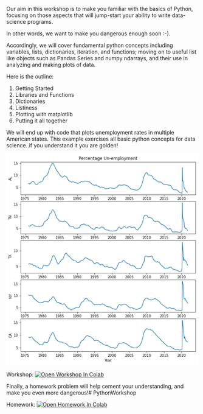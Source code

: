 Our aim in this workshop is to make you familiar with the basics of Python, focusing on those aspects that will jump-start your ability to write data-science programs.

In other words, we want to make you dangerous enough soon :-).

Accordingly, we will cover fundamental python concepts including variables, lists, dictionaries, iteration, and functions; moving on to useful list like objects such as Pandas Series and numpy ndarrays, and their use in analyzing and making plots of data.

Here is the outline:

1. Getting Started
2. Libraries and Functions
3. Dictionaries
4. Listiness
5. Plotting with matplotlib
6. Putting it all together

We will end up with code that plots unemployment rates in multiple American states. This example exercises all basic python concepts for data science..if you understand it you are golden!

![](images/unemploy.png)

Workshop: [![Open Workshop In Colab](https://colab.research.google.com/assets/colab-badge.svg)](https://colab.research.google.com/github/univai-ghf/PythonWorkshop/blob/main/Homework_PythonWorkshop.ipynb)


Finally, a homework problem will help cement your understanding, and make you even more dangerous!# PythonWorkshop

Homework: [![Open Homework In Colab](https://colab.research.google.com/assets/colab-badge.svg)](https://colab.research.google.com/github/univai-ghf/PythonWorkshop/blob/main/Homework_PythonWorkshop.ipynb)
